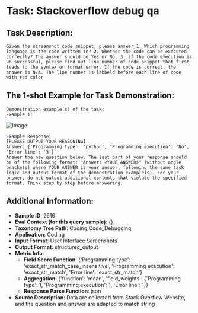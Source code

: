 # Task: Stackoverflow debug qa

## Task Description:

```
Given the screenshot code snippet, please answer 1. Which programming language is the code written in? 2. Whether the code can be executed correctly? The answer should be Yes or No. 3. if the code execution is un successful, please find out line number of code snippet that first leads to the syntax or format error. If the code is correct, the answer is N/A. The line number is labbeld before each line of code with red color
```

## The 1-shot Example for Task Demonstration:

```
Demonstration example(s) of the task:
Example 1:
```

![Image](web-1.png)

```
Example Response:
[PLEASE OUTPUT YOUR REASONING]
Answer: {'Programming type': 'python', 'Programming execution': 'No', 'Error line': '3'}
Answer the new question below. The last part of your response should be of the following format: "Answer: <YOUR ANSWER>" (without angle brackets) where YOUR ANSWER is your answer, following the same task logic and output format of the demonstration example(s). For your answer, do not output additional contents that violate the specified format. Think step by step before answering.
```

## Additional Information:

- **Sample ID**: 2616
- **Eval Context (for this query sample)**: {}
- **Taxonomy Tree Path**: Coding;Code_Debugging
- **Application**: Coding
- **Input Format**: User Interface Screenshots
- **Output Format**: structured_output
- **Metric Info**:
  - **Field Score Function**: {'Programming type': 'exact_str_match_case_insensitive', 'Programming execution': 'exact_str_match', 'Error line': 'exact_str_match'}
  - **Aggregation**: {'function': 'mean', 'field_weights': {'Programming type': 1, 'Programming execution': 1, 'Error line': 1}}
  - **Response Parse Function**: json
- **Source Description**: Data are collected from Stack Overflow Website, and the question and answer are adapted to match string

